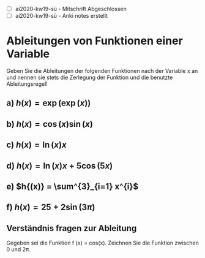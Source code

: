 
- [ ] ai2020-kw19-sü - Mitschrift Abgeschlossen
- [ ] ai2020-kw19-sü - Anki notes erstellt

# Ableitungen von Funktionen einer Variable
Geben Sie die Ableitungen der folgenden Funktionen nach der Variable x an und nennen sie stets die Zerlegung der Funktion und die benutzte Ableitungsregel!

## a) $h{(x)} = \exp{(\exp{(x)})}$


## b) $h{(x)} = \cos{(x)} \sin{(x)}$


## c)  $h{(x)} = \ln{(x)}x$


## d) $h{(x)} = \ln{(x)}x + 5\cos{(5x)}$


## e) $h{(x)} = \sum^{3}_{i=1} x^{i}$


## f) $h{(x)} = 25 + 2\sin{(3\pi)}$

## Verständnis fragen zur Ableitung
Gegeben sei die Funktion f (x) = cos(x). Zeichnen Sie die Funktion zwischen 0 und 2π.


